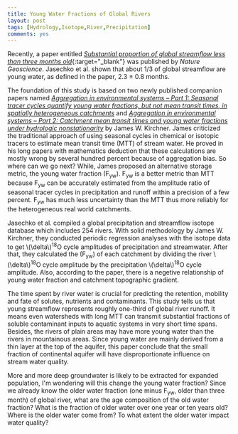 ```yaml
---
title: Young Water Fractions of Global Rivers
layout: post
tags: [Hydrology,Isotope,River,Precipitation]
comments: yes
---
```



Recently, a paper entitled [*Substantial proportion of global streamflow less than three months old*](http://www.nature.com/ngeo/journal/v9/n2/full/ngeo2636.html){:target="_blank"} was published by *Nature Geoscience*. Jasechko et al. shown that about 1/3 of global streamflow are young water, as defined in the paper, 2.3 ± 0.8 months.

The foundation of this study is based on two newly published companion papers named [*Aggregation in environmental systems – Part 1: Seasonal tracer cycles quantify young water fractions, but not mean transit times, in spatially heterogeneous catchments*](http://www.hydrol-earth-syst-sci.net/20/279/2016/) and [*Aggregation in environmental systems – Part 2: Catchment mean transit times and young water fractions under hydrologic nonstationarity*](http://www.hydrol-earth-syst-sci.net/20/299/2016/) by James W. Kirchner. James criticized the traditional approach of using seasonal cycles in chemical or isotopic tracers to estimate mean transit time (MTT) of stream water. He proved in his long papers with mathematics deduction that these calculations are mostly wrong by several hundred percent because of aggregation bias. So where can we go next? While, James proposed an alternative storage metric, the young water fraction (F<sub>yw</sub>). F<sub>yw</sub> is a better metric than MTT because F<sub>yw</sub> can be accurately estimated from the amplitude ratio of seasonal tracer cycles in precipitation and runoff within a precision of a few percent. F<sub>yw</sub> has much less uncertainty than the MTT thus more reliably for the heterogeneous real world catchments.

Jasechko et al. compiled a global precipitation and streamflow isotope database which includes 254 rivers. With solid methodology by James W. Kirchner, they conducted periodic regression analyses with the isotope data to get \\(\delta\\)<sup>18</sup>O cycle amplitudes of precipitation and streamwater. After that, they calculated the (F<sub>yw</sub>) of each catchment by dividing the river \\(\delta\\)<sup>18</sup>O cycle amplitude by the precipitation \\(\delta\\)<sup>18</sup>O cycle amplitude. Also, according to the paper, there is a negetive relationship of young water fraction and catchment topographic gradient.

The time spent by river water is crucial for predicting the retention, mobility and fate of solutes, nutrients and contaminants. This study tells us that young streamflow represents roughly one-third of global river runoff. It means even watersheds with long MTT can transmit substantial fractions of soluble contaminant inputs to aquatic systems in very short time spans. Besides, the rivers of plain areas may have more young water than the rivers in mountainous areas. Since young water are mainly derived from a thin layer at the top of the aquifer, this paper conclude that the small fraction of continental aquifer will have disproportionate influence on stream water quality.

More and more deep groundwater is likely to be extracted for expanded population, I'm wondering will this change the young water fraction? Since we already know the older water fraction (one minus F<sub>yw</sub>, older than three month) of global river, what are the age composition of the old water fraction? What is the fraction of older water over one year or ten years old? Where is the older water come from? To what extent the older water impact water quality? 